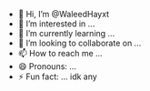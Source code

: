 - 👋 Hi, I’m @WaleedHayxt
- 👀 I’m interested in ...
- 🌱 I’m currently learning ...
- 💞️ I’m looking to collaborate on ...
- 📫 How to reach me ...
- 😄 Pronouns: ...
- ⚡ Fun fact: ... idk any

<!---
WaleedHayxt/WaleedHayxt is a ✨ special ✨ repository because its `README.md` (this file) appears on your GitHub profile.
You can click the Preview link to take a look at your changes.
--->
